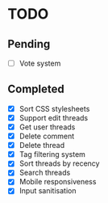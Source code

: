 # TODO

## Pending

- [ ] Vote system

## Completed

- [X] Sort CSS stylesheets
- [X] Support edit threads
- [X] Get user threads
- [X] Delete comment
- [X] Delete thread
- [X] Tag filtering system
- [X] Sort threads by recency
- [X] Search threads
- [X] Mobile responsiveness
- [X] Input sanitisation
